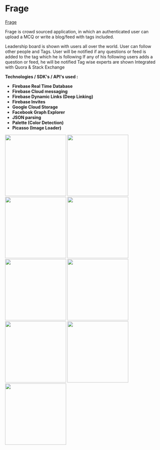 # Frage

<a href="https://play.google.com/store/apps/details?id=com.tdevelopers.questo">Frage</a>

Frage is crowd sourced application, in which an authenticated user can upload a MCQ or write a blog/feed with tags included.

Leadership board is shown with users all over the world. 
User can follow other people and Tags.
User will be notified if any questions or feed is added to the tag which he is following
If any of his following users adds a question or feed, he will be notified
Tag wise experts are shown
Integrated with Quora & Stack Exchange 


<b>Technologies / SDK's / API's used :
<ul>
<li>Firebase Real Time Database</li>
<li>Firebase Cloud messaging</li>
<li>Firebase Dynamic Links (Deep Linking)</li>
<li>Firebase Invites</li>
<li>Google Cloud Storage</li>
<li>Facebook Graph Explorer</li>
<li>JSON parsing</li>
<li>Palette (Color Detection)</li>
<li>Picasso (Image Loader)</li>
</ul>
</b>


<img src="https://raw.github.com/saitejdandge/Frage/Screenshots/screener_20161011(14_11_57).png" width="200" />
<img src="https://raw.github.com/saitejdandge/Frage/Screenshots/screener_20160919(00_14_25) (1).png" width="200"/>
<img src="https://raw.github.com/saitejdandge/Frage/Screenshots/screener_20161011(14_30_01).png" width="200"/>
<img src="https://raw.github.com/saitejdandge/Frage/Screenshots/screener_20161011(14_47_11).png" width="200"/>
<img src="https://raw.github.com/saitejdandge/Frage/Screenshots/screener_20160919(00_15_14).png" width="200"/>
<img src="https://raw.github.com/saitejdandge/Frage/Screenshots/screener_20160919(00_09_18).png" width="200"/>
<img src="https://raw.github.com/saitejdandge/Frage/Screenshots/screener_20160919(00_47_45).png" width="200"/>
<img src="https://raw.github.com/saitejdandge/Frage/Screenshots/screener_20161011(14_28_08).png" width="200"/>
<img src="https://raw.github.com/saitejdandge/Frage/Screenshots/screener_20160919(00_11_13).png" width="200"/>







